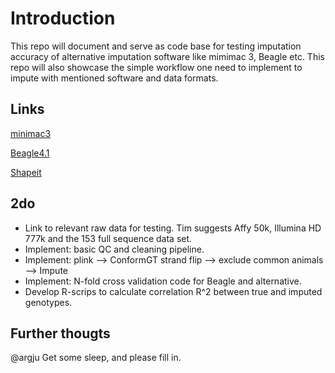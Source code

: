 # Introduction
This repo will document and serve as code base for testing imputation accuracy of alternative imputation software like mimimac 3, Beagle etc.
This repo will also showcase the simple workflow one need to implement to impute with mentioned software and data formats.

## Links
[minimac3](http://genome.sph.umich.edu/wiki/Minimac3)

[Beagle4.1](https://faculty.washington.edu/browning/beagle/beagle.html)

[Shapeit](https://mathgen.stats.ox.ac.uk/genetics_software/shapeit/shapeit.html)

## 2do
* Link to relevant raw data for testing. Tim suggests Affy 50k, Illumina HD 777k and the 153 full sequence data set.
* Implement: basic QC and cleaning pipeline. 
* Implement: plink --> ConformGT strand flip --> exclude common animals --> Impute
* Implement: N-fold cross validation code for Beagle and alternative. 
* Develop R-scrips to calculate correlation R^2 between true and imputed genotypes. 

## Further thougts
@argju Get some sleep, and please fill in.
